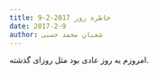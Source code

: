 ```yaml
---
title: خاطره روز 2017-2-9
date: 2017-2-9
author: شعبان محمد حسنی
---
```


امروزم یه روز عادی بود مثل روزای گذشته.